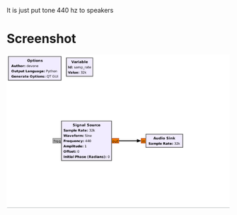 It is just put tone 440 hz to speakers

# Screenshot

![screenshot](./screenshot.png?raw=true "screenshot")